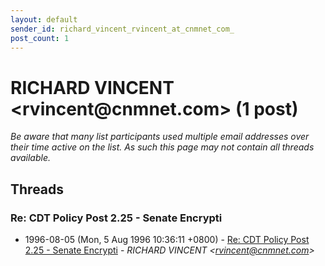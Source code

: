 ```yaml
---
layout: default
sender_id: richard_vincent_rvincent_at_cnmnet_com_
post_count: 1
---
```


# RICHARD VINCENT <rvincent<span>@</span>cnmnet.com> (1 post)

_Be aware that many list participants used multiple email addresses over their time active on the list. As such this page may not contain all threads available._

## Threads

### Re: CDT Policy Post 2.25 - Senate Encrypti
+ 1996-08-05 (Mon, 5 Aug 1996 10:36:11 +0800) - [Re: CDT Policy Post 2.25 - Senate Encrypti](/archive/1996/08/8f948db5583d5129680b14a229a32d159f646a3883c4f7f7084eb47c6f8d1641) - _RICHARD VINCENT \<rvincent@cnmnet.com\>_

